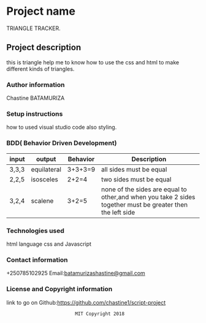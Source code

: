 
#  Project name

TRIANGLE TRACKER.

## Project description

this is triangle help me to know how to use the css and html to make different kinds of triangles.

### Author information

Chastine BATAMURIZA

### Setup instructions

how  to used visual studio code also styling.

### BDD( Behavior Driven Development)

| input | output      | Behavior | Description                                                                                                |
|-------|-------------|----------|------------------------------------------------------------------------------------------------------------|
| 3,3,3 | equilateral | 3+3+3=9  | all sides must be equal                                                                                    |
| 2,2,5 | isosceles   | 2+2=4    | two sides must be equal                                                                                    |
| 3,2,4 | scalene     | 3+2=5    | none of the sides are equal to other,and when you take 2 sides together must be greater then the left side |



### Technologies used

html language
css and 
Javascript

### Contact information

+250785102925
Email:batamurizashastine@gmail.com

### License and Copyright information

link to go on Github:https://github.com/chastine1/script-project

                           
                           
                           
                           
                           
                             MIT Copyright 2018



















